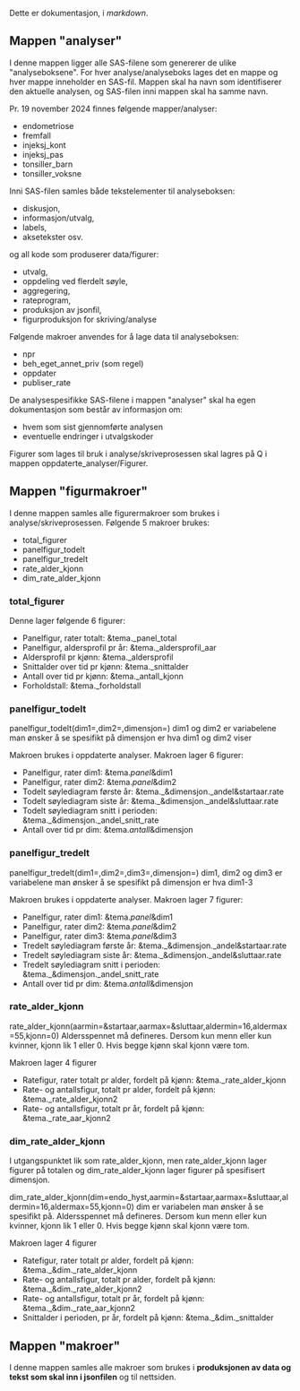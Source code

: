 Dette er dokumentasjon, i *markdown*.
## Mappen "analyser"
I denne mappen ligger alle SAS-filene som genererer de ulike "analyseboksene". For hver analyse/analyseboks lages det en mappe og hver mappe inneholder en SAS-fil.
Mappen skal ha navn som identifiserer den aktuelle analysen, og SAS-filen inni mappen skal ha samme navn.

Pr. 19 november 2024 finnes følgende mapper/analyser:
- endometriose
- fremfall
- injeksj_kont
- injeksj_pas
- tonsiller_barn
- tonsiller_voksne

Inni SAS-filen samles både tekstelementer til analyseboksen:
- diskusjon,
- informasjon/utvalg,
- labels,
- aksetekster osv.
  
og all kode som produserer data/figurer:
- utvalg,
- oppdeling ved flerdelt søyle,
- aggregering,
- rateprogram,
- produksjon av jsonfil,
- figurproduksjon for skriving/analyse

Følgende makroer anvendes for å lage data til analyseboksen:
- npr
- beh_eget_annet_priv (som regel)
- oppdater
- publiser_rate

De analysespesifikke SAS-filene i mappen "analyser" skal ha egen dokumentasjon som består av informasjon om:
- hvem som sist gjennomførte analysen
- eventuelle endringer i utvalgskoder

Figurer som lages til bruk i analyse/skriveprosessen skal lagres på Q i mappen oppdaterte_analyser/Figurer.

## Mappen "figurmakroer"
I denne mappen samles alle figurermakroer som brukes i analyse/skriveprosessen. Følgende 5 makroer brukes:
- total_figurer
- panelfigur_todelt
- panelfigur_tredelt
- rate_alder_kjonn
- dim_rate_alder_kjonn

### total_figurer
Denne lager følgende 6 figurer:
- Panelfigur, rater totalt: &tema._panel_total
- Panelfigur, aldersprofil pr år: &tema._aldersprofil_aar
- Aldersprofil pr kjønn: &tema._aldersprofil
- Snittalder over tid pr kjønn: &tema._snittalder
- Antall over tid pr kjønn: &tema._antall_kjonn
- Forholdstall: &tema._forholdstall

### panelfigur_todelt
panelfigur_todelt(dim1=,dim2=,dimensjon=)
dim1 og dim2 er variabelene man ønsker å se spesifikt på
dimensjon er hva dim1 og dim2 viser

Makroen brukes i oppdaterte analyser.
Makroen lager 6 figurer:
- Panelfigur, rater dim1: &tema._panel_&dim1
- Panelfigur, rater dim2: &tema._panel_&dim2
- Todelt søylediagram første år: &tema._&dimensjon._andel&startaar.rate
- Todelt søylediagram siste år: &tema._&dimensjon._andel&sluttaar.rate
- Todelt søylediagram snitt i perioden: &tema._&dimensjon._andel_snitt_rate
- Antall over tid pr dim: &tema._antall_&dimensjon

### panelfigur_tredelt
panelfigur_tredelt(dim1=,dim2=,dim3=,dimensjon=)
dim1, dim2 og dim3 er variabelene man ønsker å se spesifikt på
dimensjon er hva dim1-3

Makroen brukes i oppdaterte analyser.
Makroen lager 7 figurer:
- Panelfigur, rater dim1: &tema._panel_&dim1
- Panelfigur, rater dim2: &tema._panel_&dim2
- Panelfigur, rater dim3: &tema._panel_&dim3
- Tredelt søylediagram første år: &tema._&dimensjon._andel&startaar.rate
- Tredelt søylediagram siste år: &tema._&dimensjon._andel&sluttaar.rate
- Tredelt søylediagram snitt i perioden: &tema._&dimensjon._andel_snitt_rate
- Antall over tid pr dim: &tema._antall_&dimensjon

### rate_alder_kjonn
rate_alder_kjonn(aarmin=&startaar,aarmax=&sluttaar,aldermin=16,aldermax=55,kjonn=0)
Aldersspennet må defineres. Dersom kun menn eller kun kvinner, kjonn lik 1 eller 0. Hvis begge kjønn skal kjonn være tom.

Makroen lager 4 figurer
- Ratefigur, rater totalt pr alder, fordelt på kjønn: &tema._rate_alder_kjonn
- Rate- og antallsfigur, totalt pr alder, fordelt på kjønn: &tema._rate_alder_kjonn2
- Rate- og antallsfigur, totalt pr år, fordelt på kjønn: &tema._rate_aar_kjonn2

### dim_rate_alder_kjonn
I utgangspunktet lik som rate_alder_kjonn, men rate_alder_kjonn lager figurer på totalen og dim_rate_alder_kjonn lager figurer på spesifisert dimensjon.

dim_rate_alder_kjonn(dim=endo_hyst,aarmin=&startaar,aarmax=&sluttaar,aldermin=16,aldermax=55,kjonn=0)
dim er variabelen man ønsker å se spesifikt på.
Aldersspennet må defineres. Dersom kun menn eller kun kvinner, kjonn lik 1 eller 0. Hvis begge kjønn skal kjonn være tom.

Makroen lager 4 figurer
- Ratefigur, rater totalt pr alder, fordelt på kjønn: &tema._&dim._rate_alder_kjonn
- Rate- og antallsfigur, totalt pr alder, fordelt på kjønn: &tema._&dim._rate_alder_kjonn2
- Rate- og antallsfigur, totalt pr år, fordelt på kjønn: &tema._&dim._rate_aar_kjonn2
- Snittalder i perioden, pr år, fordelt på kjønn: &tema._&dim._snittalder

## Mappen "makroer"
I denne mappen samles alle makroer som brukes i **produksjonen av data og tekst som skal inn i jsonfilen** og til nettsiden.

